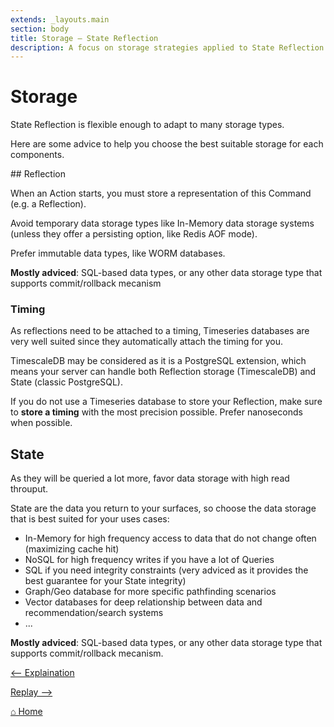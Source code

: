```yaml
---
extends: _layouts.main
section: body
title: Storage — State Reflection
description: A focus on storage strategies applied to State Reflection.
---
```


# Storage

State Reflection is flexible enough to adapt to many storage types.

Here are some advice to help you choose the best suitable storage for each components.

## Reflection

When an Action starts, you must store a representation of this Command (e.g. a Reflection).

Avoid temporary data storage types like In-Memory data storage systems (unless they offer a persisting option, like Redis AOF mode).

Prefer immutable data types, like WORM databases.

**Mostly adviced**: SQL-based data types, or any other data storage type that supports commit/rollback mecanism

### Timing

As reflections need to be attached to a timing, Timeseries databases are very well suited since they automatically attach the timing for you.

TimescaleDB may be considered as it is a PostgreSQL extension, which means your server can handle both Reflection storage (TimescaleDB) and State (classic PostgreSQL).

If you do not use a Timeseries database to store your Reflection, make sure to **store a timing** with the most precision possible. Prefer nanoseconds when possible.

## State

As they will be queried a lot more, favor data storage with high read throuput.

State are the data you return to your surfaces, so choose the data storage that is best suited for your uses cases:

- In-Memory for high frequency access to data that do not change often (maximizing cache hit)
- NoSQL for high frequency writes if you have a lot of Queries
- SQL if you need integrity constraints (very adviced as it provides the best guarantee for your State integrity)
- Graph/Geo database for more specific pathfinding scenarios
- Vector databases for deep relationship between data and recommendation/search systems
- ...

**Mostly adviced**: SQL-based data types, or any other data storage type that supports commit/rollback mecanism.

[⟵ Explaination](../explaination)

[Replay ⟶](../replay)

[⌂ Home](../)
